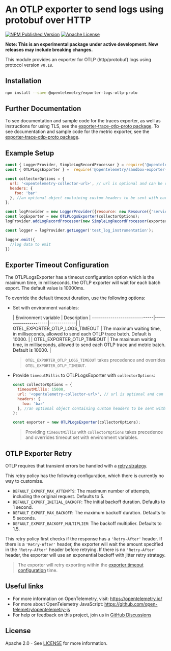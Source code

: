 # An OTLP exporter to send logs using protobuf over HTTP

[![NPM Published Version][npm-img]][npm-url]
[![Apache License][license-image]][license-image]

**Note: This is an experimental package under active development. New releases may include breaking changes.**

This module provides an exporter for OTLP (http/protobuf) logs using protocol version `v0.18`.

## Installation

```bash
npm install --save @opentelemetry/exporter-logs-otlp-proto
```

## Further Documentation

To see documentation and sample code for the traces exporter, as well as instructions for using TLS, see the [exporter-trace-otlp-proto package][trace-exporter-url].
To see documentation and sample code for the metric exporter, see the [exporter-trace-otlp-proto package][metrics-exporter-url].

## Example Setup

```js
const { LoggerProvider, SimpleLogRecordProcessor } = require('@opentelemetry/sandbox-sdk-logs');
const { OTLPLogsExporter } =  require('@opentelemetry/sandbox-exporter-logs-otlp-proto');

const collectorOptions = {
  url: '<opentelemetry-collector-url>', // url is optional and can be omitted - default is http://localhost:4318/v1/logs
  headers: {
    foo: 'bar'
  }, //an optional object containing custom headers to be sent with each request will only work with http
};

const logProvider = new LoggerProvider({resource: new Resource({'service.name': 'testApp'})});
const logExporter = new OTLPLogsExporter(collectorOptions);
logProvider.addLogRecordProcessor(new SimpleLogRecordProcessor(exporter));

const logger = logProvider.getLogger('test_log_instrumentation');

logger.emit({
  //log data to emit
})
```

## Exporter Timeout Configuration

The OTLPLogsExporter has a timeout configuration option which is the maximum time, in milliseconds, the OTLP exporter will wait for each batch export. The default value is 10000ms.

To override the default timeout duration, use the following options:

+ Set with environment variables:

  | Environment variable         | Description |
------------------------------|----------------------|-------------|
  | OTEL_EXPORTER_OTLP_LOGS_TIMEOUT | The maximum waiting time, in milliseconds, allowed to send each OTLP trace batch. Default is 10000. |
  | OTEL_EXPORTER_OTLP_TIMEOUT   | The maximum waiting time, in milliseconds, allowed to send each OTLP trace and metric batch. Default is 10000. |

  > `OTEL_EXPORTER_OTLP_LOGS_TIMEOUT` takes precedence and overrides `OTEL_EXPORTER_OTLP_TIMEOUT`.

+ Provide `timeoutMillis` to OTLPLogsExporter with `collectorOptions`:

  ```js
  const collectorOptions = {
    timeoutMillis: 15000,
    url: '<opentelemetry-collector-url>', // url is optional and can be omitted - default is http://localhost:4318/v1/logs
    headers: {
      foo: 'bar'
    }, //an optional object containing custom headers to be sent with each request will only work with http
  };

  const exporter = new OTLPLogsExporter(collectorOptions);
  ```

  > Providing `timeoutMillis` with `collectorOptions` takes precedence and overrides timeout set with environment variables.

## OTLP Exporter Retry

OTLP requires that transient errors be handled with a [retry strategy](https://github.com/open-telemetry/opentelemetry-specification/blob/main/specification/protocol/exporter.md#retry).

This retry policy has the following configuration, which there is currently no way to customize.

+ `DEFAULT_EXPORT_MAX_ATTEMPTS`: The maximum number of attempts, including the original request. Defaults to 5.
+ `DEFAULT_EXPORT_INITIAL_BACKOFF`: The initial backoff duration. Defaults to 1 second.
+ `DEFAULT_EXPORT_MAX_BACKOFF`: The maximum backoff duration. Defaults to 5 seconds.
+ `DEFAULT_EXPORT_BACKOFF_MULTIPLIER`: The backoff multiplier. Defaults to 1.5.

This retry policy first checks if the response has a `'Retry-After'` header. If there is a `'Retry-After'` header, the exporter will wait the amount specified in the `'Retry-After'` header before retrying. If there is no `'Retry-After'` header, the exporter will use an exponential backoff with jitter retry strategy.

  > The exporter will retry exporting within the [exporter timeout configuration](#Exporter-Timeout-Configuration) time.

## Useful links

+ For more information on OpenTelemetry, visit: <https://opentelemetry.io/>
+ For more about OpenTelemetry JavaScript: <https://github.com/open-telemetry/opentelemetry-js>
+ For help or feedback on this project, join us in [GitHub Discussions][discussions-url]

## License

Apache 2.0 - See [LICENSE][license-url] for more information.

[discussions-url]: https://github.com/open-telemetry/opentelemetry-js/discussions
[license-url]: https://github.com/open-telemetry/opentelemetry-js/blob/main/LICENSE
[license-image]: https://img.shields.io/badge/license-Apache_2.0-green.svg?style=flat
[npm-url]: https://www.npmjs.com/package/@opentelemetry/exporter-logs-otlp-proto
[npm-img]: https://badge.fury.io/js/%40opentelemetry%2Fexporter-logs-otlp-proto.svg
[opentelemetry-collector-url]: https://github.com/open-telemetry/opentelemetry-collector
[semconv-resource-service-name]: https://github.com/open-telemetry/opentelemetry-specification/blob/main/specification/resource/semantic_conventions/README.md#service
[logs-exporter-url]: https://github.com/open-telemetry/opentelemetry-js/tree/main/experimental/packages/opentelemetry-exporter-logs-otlp-proto
[trace-exporter-url]: https://github.com/open-telemetry/opentelemetry-js/tree/main/packages/exporter-trace-otlp-proto
[metrics-exporter-url]: https://github.com/open-telemetry/opentelemetry-js/tree/main/experimental/packages/opentelemetry-exporter-metrics-otlp-proto

